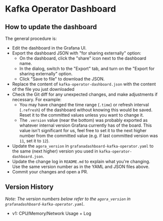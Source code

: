 # Kafka Operator Dashboard

## How to update the dashboard

The general procedure is:

* Edit the dashboard in the Grafana UI.
* Export the dashboard JSON with "for sharing externally" option:
    * On the dashboard, click the "share" icon next to the dashboard name.
    * In the dialog, switch to the "Export" tab, and turn on the "Export for sharing externally" option.
    * Click "Save to file" to download the JSON.
* Replace the content of `kafka-operator-dashboard.json` with the content of the file you just downloaded
* Check the Git diff for any unexpected changes, and make adjustments if
  necessary. For example:
    * You may have changed the time range (`.time`) or refresh interval
      (`.refresh`) of the dashboard without knowing this would be saved. Reset it
      to the committed values unless you want to change it.
    * The `.version` value (near the bottom) was probably exported as whatever
      internal version Grafana currently has of the board. This value isn't
      significant for us, feel free to set it to the next higher number from the
      committed value (e.g. if last committed version was `11`, set it to `12`).
* Update the `agora_version` in `grafanadashboard-kafka-operator.yaml`
  to the same (next higher) version you used in `kafka-operator-dashboard.json`.
* Update the change log in `README.md` to explain what
  you're changing. Use the same version number as in the YAML and JSON files above.
* Commit your changes and open a PR.

## Version History

_Note: The version numbers below refer to the `agora_version` in `grafanadashboard-kafka-operator.yaml`._

* v1: CPU/Memory/Network Usage + Log
